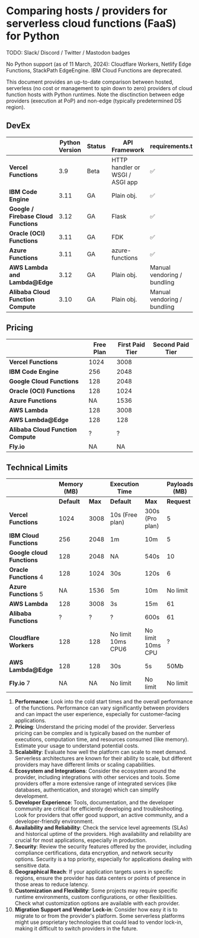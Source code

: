 # Comparing hosts / providers for serverless cloud functions (FaaS) for Python

TODO: Slack/ Discord / Twitter / Mastodon badges

No Python support (as of 11 March, 2024): Cloudflare Workers, Netlify Edge Functions, StackPath EdgeEngine. IBM Cloud Functions are deprecated.

This document provides an up-to-date comparison between hosted, serverless (no cost or management to spin down to zero) providers of cloud function hosts with Python runtimes. Note the disctinction between edge providers (execution at PoP) and non-edge (typically predetermined DS region).



## DevEx

|                                       | Python Version | Status | API Framework                   | requirements.txt            | Local Testing | Docs | Basic Example                                                |
| ------------------------------------- | -------------- | ------ | ------------------------------- | --------------------------- | ------------- | ---- | ------------------------------------------------------------ |
| **Vercel Functions**                  | 3.9            | Beta   | HTTP handler or WSGI / ASGI app | ✅                           | ❔             | Min. | (Yes)[https://vercel.com/templates/python/python-hello-world] |
| **IBM Code Engine**                   | 3.11           | GA     | Plain obj.                      | ✅                           | ✅             | 👍    | https://github.com/IBM/CodeEngine/tree/main/helloworld-samples/function-codebundle-python |
| **Google / Firebase Cloud Functions** | 3.12           | GA     | Flask                           | ✅                           | ✅             | 👍👍   |                                                              |
| **Oracle (OCI) Functions**            | 3.11           | GA     | FDK                             | ✅                           | ❔             | Min. | https://github.com/oracle-samples/oracle-functions-samples/tree/master/samples/helloworld |
| **Azure Functions**                   | 3.11           | GA     | azure-functions                 | ✅                           | ✅             | 👍👍   | https://learn.microsoft.com/en-us/samples/browse/?products=azure-functions&languages=python |
| **AWS Lambda and Lambda@Edge**        | 3.12           | GA     | Plain obj.                      | Manual vendoring / bundling | ✅             | 👍    | https://github.com/awsdocs/aws-lambda-developer-guide/tree/main/sample-apps/blank-python |
| **Alibaba Cloud Function Compute**    | 3.10           | GA     | Plain obj.                      | Manual vendoring / bundling | ❔             | 👍👍   | https://www.alibabacloud.com/help/en/functioncompute/latest/event-handlers |



## Pricing

|                                    | **Free Plan** | **First Paid Tier** | Second Paid Tier |
| ---------------------------------- | ------------- | ------------------- | ---------------- |
| **Vercel Functions**               | 1024          | 3008                |                  |
| **IBM Code Engine**                | 256           | 2048                |                  |
| **Google Cloud Functions**         | 128           | 2048                |                  |
| **Oracle (OCI) Functions**         | 128           | 1024                |                  |
| **Azure Functions**                | NA            | 1536                |                  |
| **AWS Lambda**                     | 128           | 3008                |                  |
| **AWS Lambda@Edge**                | 128           | 128                 |                  |
| **Alibaba Cloud Function Compute** | ?             | ?                   |                  |
| **Fly.io**                         | NA            | NA                  |                  |

## Technical Limits

|                            | Memory (MB) |         | Execution Time     |                   | **Payloads (MB)** |              |
| -------------------------- | ----------- | ------- | ------------------ | ----------------- | ----------------- | ------------ |
|                            | **Default** | **Max** | **Default**        | **Max**           | **Request**       | **Response** |
| **Vercel Functions**       | 1024        | 3008    | 10s (Free plan)    | 300s (Pro plan)   | 5                 | 5            |
| **IBM Cloud Functions**    | 256         | 2048    | 1m                 | 10m               | 5                 | 5            |
| **Google cloud Functions** | 128         | 2048    | NA                 | 540s              | 10                | 10           |
| **Oracle Functions** 4     | 128         | 1024    | 30s                | 120s              | 6                 | 6            |
| **Azure Functions** 5      | NA          | 1536    | 5m                 | 10m               | No limit          | No limit     |
| **AWS Lambda**             | 128         | 3008    | 3s                 | 15m               | 61                | 61           |
| **Alibaba Functions**      | ?           | ?       | ?                  | 600s              | 61                | 61           |
| **Cloudflare Workers**     | 128         | 128     | No limit 10ms CPU6 | No limit 10ms CPU | ?                 | ?            |
| **AWS Lambda@Edge**        | 128         | 128     | 30s                | 5s                | 50Mb              | 40 KB        |
| **Fly.io** 7               | NA          | NA      | No limit           | No limit          | No limit          | No limit     |



1. **Performance**: Look into the cold start times and the overall performance of the functions. Performance can vary significantly between providers and can impact the user experience, especially for customer-facing applications.
2. **Pricing**: Understand the pricing model of the provider. Serverless pricing can be complex and is typically based on the number of executions, computation time, and resources consumed (like memory). Estimate your usage to understand potential costs.
3. **Scalability**: Evaluate how well the platform can scale to meet demand. Serverless architectures are known for their ability to scale, but different providers may have different limits or scaling capabilities.
4. **Ecosystem and Integrations**: Consider the ecosystem around the provider, including integrations with other services and tools. Some providers offer a more extensive range of integrated services (like databases, authentication, and storage) which can simplify development.
5. **Developer Experience**: Tools, documentation, and the developer community are critical for efficiently developing and troubleshooting. Look for providers that offer good support, an active community, and a developer-friendly environment.
6. **Availability and Reliability**: Check the service level agreements (SLAs) and historical uptime of the providers. High availability and reliability are crucial for most applications, especially in production.
7. **Security**: Review the security features offered by the provider, including compliance certifications, data encryption, and network security options. Security is a top priority, especially for applications dealing with sensitive data.
8. **Geographical Reach**: If your application targets users in specific regions, ensure the provider has data centers or points of presence in those areas to reduce latency.
9. **Customization and Flexibility**: Some projects may require specific runtime environments, custom configurations, or other flexibilities. Check what customization options are available with each provider.
10. **Migration Support and Vendor Lock-in**: Consider how easy it is to migrate to or from the provider's platform. Some serverless platforms might use proprietary technologies that could lead to vendor lock-in, making it difficult to switch providers in the future.

